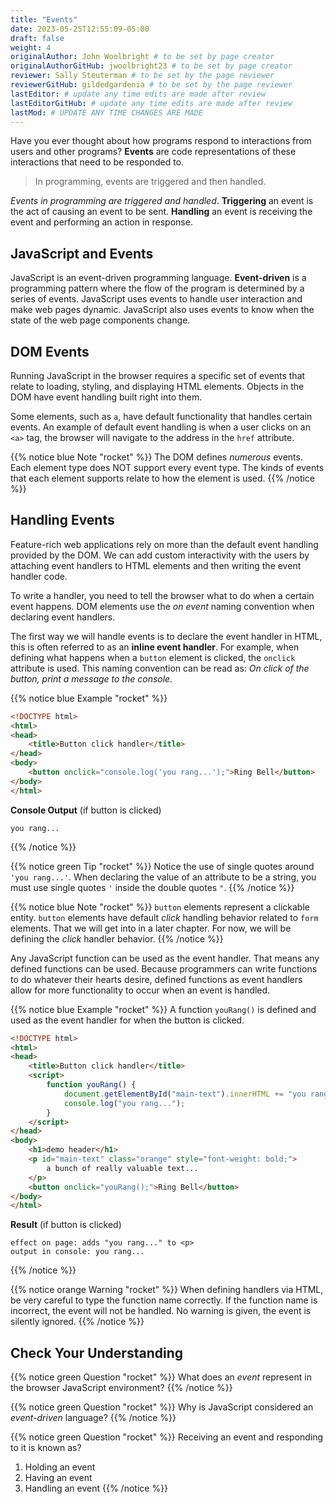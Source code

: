 ```yaml
---
title: "Events"
date: 2023-05-25T12:55:09-05:00
draft: false
weight: 4
originalAuthor: John Woolbright # to be set by page creator
originalAuthorGitHub: jwoolbright23 # to be set by page creator
reviewer: Sally Steuterman # to be set by the page reviewer
reviewerGitHub: gildedgardenia # to be set by the page reviewer
lastEditor: # update any time edits are made after review
lastEditorGitHub: # update any time edits are made after review
lastMod: # UPDATE ANY TIME CHANGES ARE MADE
---
```


Have you ever thought about how programs respond to interactions from users and other
programs? **Events** are code representations of these interactions that need to be responded to.

> In programming, events are triggered and then handled.

*Events in programming are triggered and handled*. **Triggering** an event is
the act of causing an event to be sent. **Handling** an event is receiving the
event and performing an action in response.


## JavaScript and Events

JavaScript is an event-driven programming language. **Event-driven** is a programming
pattern where the flow of the program is determined by a series of events. JavaScript
uses events to handle user interaction and make web pages dynamic. JavaScript also uses
events to know when the state of the web page components change.


## DOM Events

Running JavaScript in the browser requires a specific set of events that relate to loading,
styling, and displaying HTML elements. Objects in the DOM have event handling built right
into them.

Some elements, such as `a`, have default functionality that handles certain events. An
example of default event handling is when a user clicks on an `<a>` tag, the browser will
navigate to the address in the `href` attribute.

{{% notice blue Note "rocket" %}}
The DOM defines *numerous* events. Each element type does
NOT support every event type. The kinds of events that each element supports 
relate to how the element is used.
{{% /notice %}}

## Handling Events

Feature-rich web applications rely on more than the default event handling provided by the
DOM. We can add custom interactivity with the users by attaching event handlers to HTML
elements and then writing the event handler code.

To write a handler, you need to tell the browser what to do when a certain event happens.
DOM elements use the *on event* naming convention when declaring event handlers.

The first way we will handle events is to declare the event handler in HTML, this is often
referred to as an **inline event handler**. For example, when defining what happens 
when a `button` element is clicked, the `onclick` attribute is used. This naming 
convention can be read as: *On click of the button, print a message to the console.*

{{% notice blue Example "rocket" %}}
```html
<!DOCTYPE html>
<html>
<head>
    <title>Button click handler</title>
</head>
<body>
    <button onclick="console.log('you rang...');">Ring Bell</button>
</body>
</html>
```

**Console Output** (if button is clicked)

```console
you rang...
```
{{% /notice %}}

{{% notice green Tip "rocket" %}}
Notice the use of single quotes around `'you rang...'`. When declaring the value
of an attribute to be a string, you must use single quotes `'` inside the double
quotes `"`.
{{% /notice %}}

{{% notice blue Note "rocket" %}}
`button` elements represent a clickable entity. `button` elements have
default *click* handling behavior related to `form` elements. That we will
get into in a later chapter. For now, we will be defining the *click* handler 
behavior.
{{% /notice %}}

Any JavaScript function can be used as the event handler. That means any defined functions can be used. Because programmers can write functions to do whatever their hearts desire, defined functions as event handlers allow for more functionality to occur when an event is handled.

{{% notice blue Example "rocket" %}}
A function `youRang()` is defined and used as the event handler for when the button is clicked.

```html
<!DOCTYPE html>
<html>
<head>
    <title>Button click handler</title>
    <script>
        function youRang() {
            document.getElementById("main-text").innerHTML += "you rang...";
            console.log("you rang...");
        }
    </script>
</head>
<body>
    <h1>demo header</h1>
    <p id="main-text" class="orange" style="font-weight: bold;">
        a bunch of really valuable text...
    </p>
    <button onclick="youRang();">Ring Bell</button>
</body>
</html>
```

**Result** (if button is clicked)

```console
effect on page: adds "you rang..." to <p>
output in console: you rang...
```
{{% /notice %}}

{{% notice orange Warning "rocket" %}}
When defining handlers via HTML, be very careful to type the function name correctly.
If the function name is incorrect, the event will not be handled. No warning is given,
the event is silently ignored.
{{% /notice %}}

## Check Your Understanding

{{% notice green Question "rocket" %}}
What does an *event* represent in the browser JavaScript environment?
{{% /notice %}}

{{% notice green Question "rocket" %}}
Why is JavaScript considered an *event-driven* language?
{{% /notice %}}

{{% notice green Question "rocket" %}}
Receiving an event and responding to it is known as?

1. Holding an event
1. Having an event
1. Handling an event
{{% /notice %}}